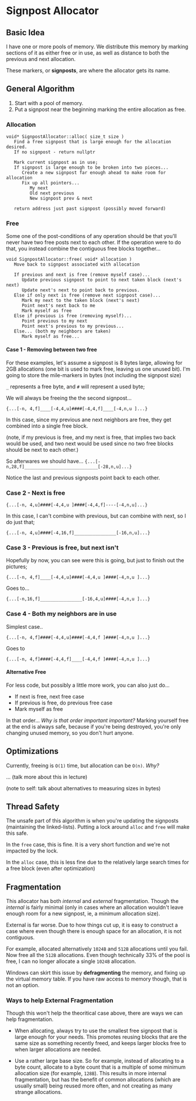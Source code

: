 Signpost Allocator
======

## Basic Idea
I have one or more pools of memory.  We distribute this memory by marking sections of it
as either free or in use, as well as distance to both the previous and next allocation.  

These markers, or **signposts**, are where the allocator gets its  name.

## General Algorithm

1. Start with a pool of memory.
2. Put a signpost near the beginning marking the entire allocation as free.

### Allocation

```
void* SignpostAllocator::alloc( size_t size )
   Find a free signpost that is large enough for the allocation desired.
   If no signpost - return nullptr

   Mark current signpost as in use; 
   If signpost is large enough to be broken into two pieces...
      Create a new signpost far enough ahead to make room for allocation
      Fix up all pointers...
         My next
         Old next previous
         New signpost prev & next

   return address just past signpost (possibly moved forward)
```

### Free
Some one of the post-conditions of any operation should be that you'll never 
have two free posts next to each other.  If the operation were to do that, 
you instead combine the contiguous free blocks together...

```
void SignpostAllocator::free( void* allocation )
   Move back to signpost associated with allocation

   If previous and next is free (remove myself case)...
      Update previous signpost to point to next taken block (next's next)
      Update next's next to point back to previous.  
   Else if only next is free (remove next signpost case)...
      Mark my next to the taken block (next's next)
      Point next's next back to me
      Mark myself as free
   Else if previous is free (removing myself)...
      Point previous to my next
      Point next's previous to my previous...
   Else... (both my neighbors are taken)
      Mark myself as free...

```

#### Case 1 - Removing between two free 
For these examples, let's assume a signpost is 8 bytes large, allowing for 2GB allocations (one bit is used to mark free, leaving us one unused bit).  I'm going to store the mile-markers in bytes (not including the signpost size)

`_` represents a free byte, and `#` will represent a used byte; 

We will always be freeing the the second signpost...

`{...[-n, 4,f]____[-4,4,u]####[-4,4,f]____[-4,n,u ]...}`

In this case, since my previous ane next neighbors are free, they get combined into a single free block.

(note, if my previous is free, and my next is free, that implies two back would be used, and two next would be used since no two free blocks should be next to each other.)

So afterwares we should have...
`{...[-n,28,f]____________________________[-28,n,u]...}`

Notice the last and previous signposts point back to each other.


### Case 2 - Next is free

`{...[-n, 4,u]####[-4,4,u ]####[-4,4,f]----[-4,n,u]...}`

In this case, I can't combine with previous, but can combine with next, 
so I do just that; 

`{...[-n, 4,u]####[-4,16,f]________________[-16,n,u]...}`


### Case 3 - Previous is free, but next isn't
Hopefully by now, you can see were this is going, but just to finish out the pictures;

`{...[-n, 4,f]____[-4,4,u]####[-4,4,u ]####[-4,n,u ]...}`

Goes to...

`{...[-n,16,f]________________[-16,4,u]####[-4,n,u ]...}`

### Case 4 - Both my neighbors are in use
Simplest case..

`{...[-n, 4,f]####[-4,4,u]####[-4,4,f ]####[-4,n,u ]...}`

Goes to

`{...[-n, 4,f]####[-4,4,f]____[-4,4,f ]####[-4,n,u ]...}`

#### Alternative Free
For less code, but possibly a little more work, you can also just do...

- If next is free, next free case
- If previous is free, do previous free case
- Mark myself as free

In that order... *Why is that order important important?*  Marking yourself free at the end is always safe, because
if you're being destroyed, you're only changing unused memory, so you don't hurt anyone. 

## Optimizations

Currently, freeing is `O(1)` time, but allocation can be `O(n)`.  *Why?*

... (talk more about this in lecture)

(note to self: talk about alternatives to measuring sizes in bytes)


## Thread Safety
The unsafe part of this algorithm is when you're updating the signposts (maintaining the linked-lists).  Putting a
lock around `alloc` and `free` will make this safe.

In the `free` case, this is fine. It is a very short function and we're not impacted by the lock.

In the `alloc` case, this is less fine due to the relatively large search times for a free block (even after 
optimization)


## Fragmentation
This allocator has both *internal* and *external* fragmentation.   Though the *internal* is fairly minimal 
(only in cases where an allocation wouldn't leave enough room for a new signpost, ie, a minimum allocation size).  

External is far worse.  Due to how things cut up, it is easy to construct a case where even though there is enough
space for an allocation, it is not contiguous.

For example, allocated alternatively `1024B` and `512B` allocations until you fail.  Now free all the `512B` 
allocations.  Even though technically 33% of the pool is free, I can no longer allocate a single `1024B` allocation.   

Windows can skirt this issue by **defragmenting** the memory, and fixing up the virtual memory table.  If you have raw
access to memory though, that is not an option.  

### Ways to help External Fragmentation
Though this won't help the theoritical case above, there are ways we can help fragmentation.  

- When allocating, always try to use the smallest free signpost that is large enough for your needs.  This 
promotes reusing blocks that are the same size as something recently freed, and keeps larger blocks free 
to when larger allocations are needed.

- Use a rather large base size.  So for example, instead of allocating to a byte count, allocate to a byte count 
that is a multiple of some minimum allocation size (for example, `128B`).  This results in more internal 
fragmentation, but has the benefit of common allocations (which are usually small) being reused more often, 
and not creating as many strange allocations.  

